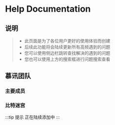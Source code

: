 <script setup>
import { VPTeamMembers } from 'vitepress/theme'

const index = [
  {
    avatar: '/img/Never again-avatar.jpg',
    name: 'Never again',
    title: '主要成员',
    links: [
      /*{ icon: 'github', link: 'https://github.com/yyx990803' },*/
      { icon: 'bilibili', link: 'https://space.bilibili.com/341626328' }
    ]
  },
  {
    avatar: '/img/MengWenBo-avatar.jpg',
    name: '梦文博',
    title: '主要成员',
    links: [
      { icon: 'github', link: 'https://github.com/ao-x' },
      { icon: 'bilibili', link: 'https://space.bilibili.com/12825362' }
    ]
  }
]

/*const BitMaze = [
  {
    avatar: 'https://github.com/yyx990803.png',
    name: 'Evan You',
    title: 'Creator',
    links: [
      { icon: 'github', link: 'https://github.com/yyx990803' },
      { icon: 'twitter', link: 'https://twitter.com/youyuxi' }
    ]
  },
  {
    avatar: 'https://github.com/kiaking.png',
    name: 'Kia King Ishii',
    title: 'Developer',
    links: [
      { icon: 'github', link: 'https://github.com/kiaking' },
      { icon: 'twitter', link: 'https://twitter.com/KiaKing85' }
    ]
  }
]*/
</script>

# Help Documentation

## 说明

> - 此页面是为了各位用户更好的使用体验而创建
> - 后续此功能将会陆续更新所有高频遇到的问题
> - 您可以使用侧边栏跳转查找解决的遇到的问题
> - 您也可以使用上方的搜索框进行问题搜索查看

## 慕讯团队

### 主要成员

<VPTeamMembers size="small" :members="index" />

### 比特迷宫

:::tip 提示
正在陆续添加中
:::
